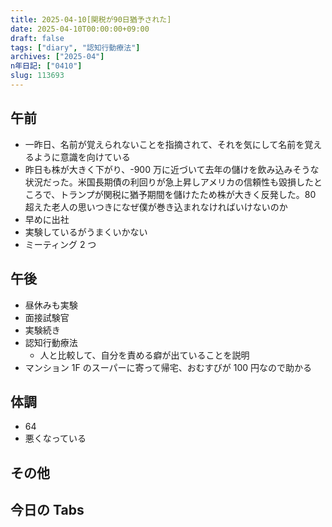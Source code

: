 ```yaml
---
title: 2025-04-10[関税が90日猶予された]
date: 2025-04-10T00:00:00+09:00
draft: false
tags: ["diary", "認知行動療法"]
archives: ["2025-04"]
n年日記: ["0410"]
slug: 113693
---
```


## 午前

- 一昨日、名前が覚えられないことを指摘されて、それを気にして名前を覚えるように意識を向けている
- 昨日も株が大きく下がり、-900 万に近づいて去年の儲けを飲み込みそうな状況だった。米国長期債の利回りが急上昇しアメリカの信頼性も毀損したところで、トランプが関税に猶予期間を儲けたため株が大きく反発した。80 超えた老人の思いつきになぜ僕が巻き込まれなければいけないのか
- 早めに出社
- 実験しているがうまくいかない
- ミーティング 2 つ

## 午後

- 昼休みも実験
- 面接試験官
- 実験続き
- 認知行動療法
  - 人と比較して、自分を責める癖が出ていることを説明
- マンション 1F のスーパーに寄って帰宅、おむすびが 100 円なので助かる

## 体調

- 64
- 悪くなっている

## その他

## 今日の Tabs
